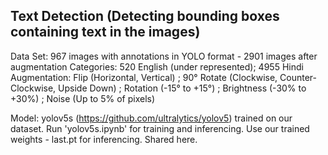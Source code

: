 ## Text Detection (Detecting bounding boxes containing text in the images)
   Data Set: 967  images with annotations in YOLO format - 2901 images after augmentation
             Categories: 520 English (under represented); 4955 Hindi
   Augmentation: Flip (Horizontal, Vertical) ; 90° Rotate (Clockwise, Counter-Clockwise, Upside Down) ; Rotation (-15° to +15°) ; Brightness (-30% to +30%) ; Noise (Up to 5% of                    pixels)
  
   Model: yolov5s (https://github.com/ultralytics/yolov5) trained on our dataset.
   Run 'yolov5s.ipynb' for training and inferencing.
   Use our trained weights - last.pt for inferencing. Shared here.
   
